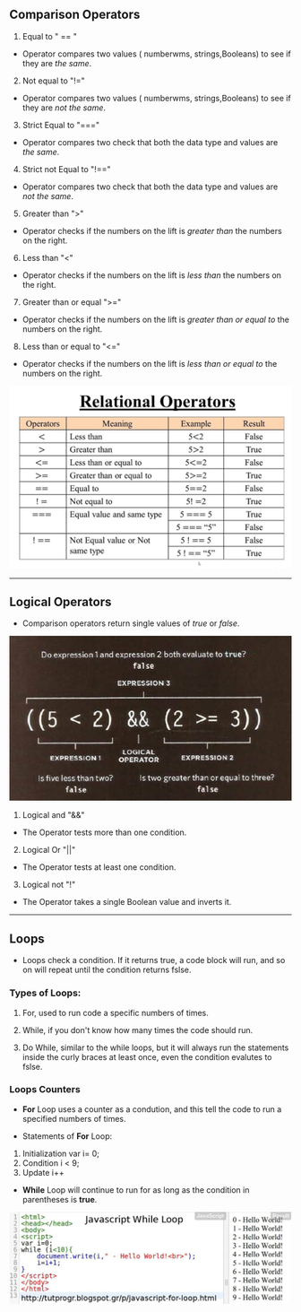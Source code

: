 ## Comparison Operators
1. Equal to " == "
* Operator compares two values ( numberwms, strings,Booleans) to see if they are *the same*.

2. Not equal to "!="
* Operator compares two values ( numberwms, strings,Booleans) to see if they are *not the same*.

3. Strict Equal to "==="
* Operator compares two check that both the data type and values are *the same*.

4. Strict not Equal to "!=="
* Operator compares two check that both the data type and values are *not the same*.

5. Greater than ">"
* Operator checks if the numbers on the lift is *greater than* the numbers on the right.

6. Less than "<"
* Operator checks if the numbers on the lift is *less than* the numbers on the right.

7. Greater than or equal ">="
* Operator checks if the numbers on the lift is *greater than or equal to* the numbers on the right.

8. Less than or equal to "<="
* Operator checks if the numbers on the lift is *less than or equal to* the numbers on the right.

![Comparison-operators](Comparison-operators.jpg)

***

## Logical Operators
* Comparison operators return single values of *true* or *false*.

![Logical](logical.jpg)

1. Logical and "&&"
* The Operator tests more than one condition.

2. Logical Or "||"
* The Operator tests at least one condition.

3. Logical not "!"
* The Operator takes a single Boolean value and inverts it.

***

## Loops

* Loops check a condition. If it returns true, a code block will run, and so on will repeat until the condition returns fslse.

### Types of Loops:
1. For, used to run code a specific numbers of times.

2. While, if you don't know how many times the code should run.

3. Do While, similar to the while loops, but it will always run the statements inside the curly braces at least once, even the condition evalutes to fslse.

### Loops Counters
* **For** Loop uses a counter as a condution, and this tell the code to run a specified numbers of times.

* Statements of **For** Loop:
1. Initialization
    var i= 0;
2. Condition
    i < 9;
3. Update
    i++

* **While** Loop will continue to run for as long as the condition in parentheses is **true**.

![while-loop](while-loop.jpg)







